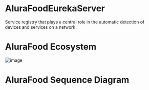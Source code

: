 # AluraFoodEurekaServer

Service registry that plays a central role in the automatic detection of devices and services on a network.

# AluraFood Ecosystem
![image](https://github.com/user-attachments/assets/9e9952f6-368e-400c-970c-42ff6d9462d3)

# AluraFood Sequence Diagram

